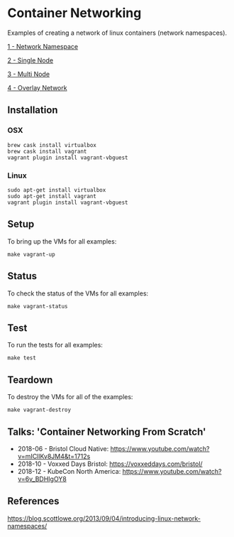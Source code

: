 # Container Networking

Examples of creating a network of linux containers (network namespaces).

[1 - Network Namespace](1-network-namespace/README.md)

[2 - Single Node](2-single-node/README.md)

[3 - Multi Node](3-multi-node/README.md)

[4 - Overlay Network](4-overlay-network/README.md)

## Installation

### OSX

```
brew cask install virtualbox
brew cask install vagrant
vagrant plugin install vagrant-vbguest
```

### Linux

```
sudo apt-get install virtualbox
sudo apt-get install vagrant
vagrant plugin install vagrant-vbguest
```

## Setup

To bring up the VMs for all examples:

```
make vagrant-up
```

## Status

To check the status of the VMs for all examples:

```
make vagrant-status
```

## Test

To run the tests for all examples:

```
make test
```

## Teardown

To destroy the VMs for all of the examples:

```
make vagrant-destroy
```

## Talks: 'Container Networking From Scratch' 

* 2018-06 - Bristol Cloud Native: https://www.youtube.com/watch?v=mICllKv8JM4&t=1712s 
* 2018-10 - Voxxed Days Bristol: https://voxxeddays.com/bristol/
* 2018-12 - KubeCon North America: https://www.youtube.com/watch?v=6v_BDHIgOY8

## References

https://blog.scottlowe.org/2013/09/04/introducing-linux-network-namespaces/
